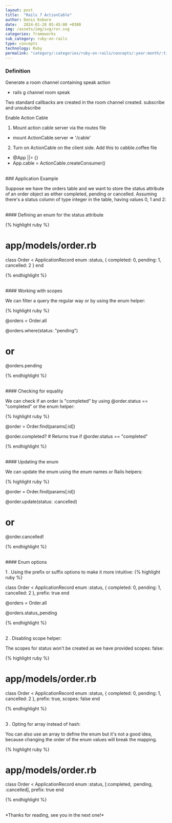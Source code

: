 ```yaml
---
layout: post
title:  "Rails 7 ActionCable"
author: Denis Kobare
date:   2024-01-28 05:45:00 +0300
img: /assets/img/svg/ror.svg
categories: frameworks
sub_category: ruby-on-rails
type: concepts
technology: Ruby
permalink: "category/:categories/ruby-on-rails/concepts/:year:month/:title"
---
```



### Definition

Generate a room channel containing speak action
- rails g channel room speak

Two standard callbacks are created in the room channel created.
subscribe and unsubscribe


Enable Action Cable

1. Mount action cable server via the routes file

- mount ActionCable.server => '/cable'

2. Turn on ActionCable on the client side. Add this to cabble.coffee file

- @App ||= {}
- App.cable = ActionCable.createConsumer()



<br>
### Application Example

Suppose we have the orders table and we want to store the status attribute of an 
order object as either completed, pending or cancelled. Assuming there's a status 
column of type integer in the table, having values 0, 1 and 2: 


<br>
#### Defining an enum for the status attribute

{% highlight ruby %}

# app/models/order.rb
class Order < ApplicationRecord
  enum :status, { completed: 0, pending: 1, cancelled: 2 }
end

{% endhighlight  %}


<br>
#### Working with scopes

We can filter a query the regular way or by using the enum helper:

{% highlight ruby %}

@orders = Order.all

@orders.where(status: "pending")

# or

@orders.pending

{% endhighlight  %}


<br>
#### Checking for equality

We can check if an order is "completed" by using <span class="badge">@order.status == "completed"</span> or the enum helper:

{% highlight ruby %}

@order = Order.find(params[:id])

@order.completed? # Returns true if @order.status == "completed"

{% endhighlight  %}


<br>
#### Updating the enum

We can update the enum using the enum names or Rails helpers:
 
{% highlight ruby %}

@order = Order.find(params[:id])

@order.update(status: :cancelled)

 # or
 
@order.cancelled! 

{% endhighlight  %}


<br>
#### Enum options

1 . Using the <span class="badge">prefix</span> or <span class="badge">suffix</span> options to make it more intuitive:
{% highlight ruby %}


class Order < ApplicationRecord
  enum :status, { completed: 0, pending: 1, cancelled: 2 }, prefix: true
end


@orders = Order.all

@orders.status_pending

{% endhighlight  %}


<br>
2 . Disabling scope helper:

The scopes for status won’t be created as we have provided <span class="badge">scopes: false</span>:

{% highlight ruby %}

# app/models/order.rb
class Order < ApplicationRecord
  enum :status, { completed: 0, pending: 1, cancelled: 2 }, prefix: true, scopes: false
end

{% endhighlight  %}


<br>
3 . Opting for array instead of hash:

You can also use an array to define the enum but it's not a good idea, 
because changing the order of the enum values will break the mapping.

{% highlight ruby %}

# app/models/order.rb
class Order < ApplicationRecord
  enum :status, [:completed, :pending, :cancelled], prefix: true
end

{% endhighlight  %}


<br>
*Thanks for reading, see you in the next one!*
